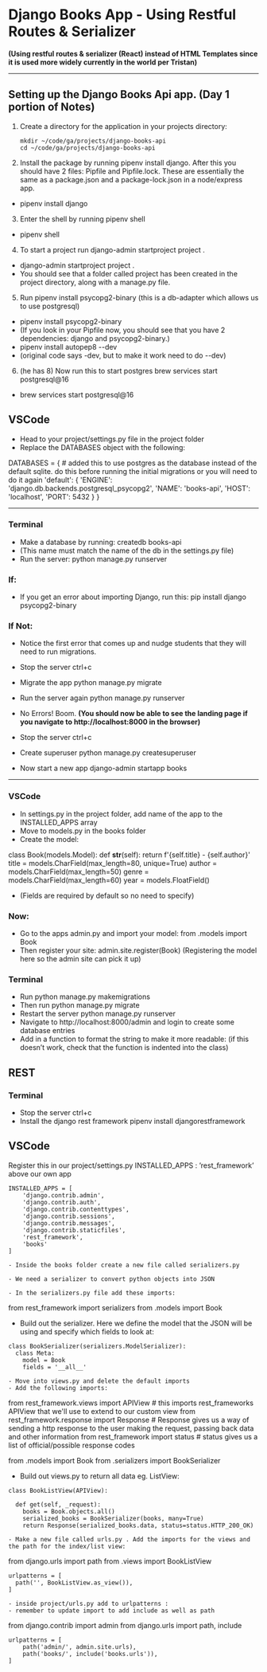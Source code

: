 # Django Books App - Using Restful Routes & Serializer <br>
**(Using restful routes & serializer (React) instead of HTML Templates since it is used more widely currently in the world per Tristan)**

<hr>

## Setting up the Django Books Api app. (Day 1 portion of Notes)

1. Create a directory for the application in your projects directory:
   ```
   mkdir ~/code/ga/projects/django-books-api
   cd ~/code/ga/projects/django-books-api

2. Install the package by running pipenv install django. After this you should have 2 files: Pipfile and Pipfile.lock. These are essentially the same as a package.json and a package-lock.json in a node/express app.
- pipenv install django

3. Enter the shell by running pipenv shell
- pipenv shell

4. To start a project run django-admin startproject project .
- django-admin startproject project .
- You should see that a folder called project has been created in the project directory, along with a manage.py file.

5. Run pipenv install psycopg2-binary (this is a db-adapter which allows us to use postgresql)
- pipenv install psycopg2-binary
- (If you look in your Pipfile now, you should see that you have 2 dependencies: django and psycopg2-binary.)
- pipenv install autopep8 --dev
- (original code says -dev, but to make it work need to do --dev)
  
6. (he has 8) Now run this to start postgres brew services start postgresql@16
- brew services start postgresql@16
  
## VSCode
- Head to your project/settings.py file in the project folder
- Replace the DATABASES object with the following:

DATABASES = { # added this to use postgres as the database instead of the default sqlite. do this before running the initial migrations or you will need to do it again
    'default': {
        'ENGINE': 'django.db.backends.postgresql_psycopg2',
        'NAME': 'books-api',
        'HOST': 'localhost',
        'PORT': 5432
    }
}

<hr>

### Terminal
- Make a database by running: createdb books-api
- (This name must match the name of the db in the settings.py file)
- Run the server: python manage.py runserver

### If:
- If you get an error about importing Django, run this: pip install django psycopg2-binary

### If Not:
- Notice the first error that comes up and nudge students that they will need to run migrations.
- Stop the server ctrl+c
- Migrate the app python manage.py migrate
- Run the server again python manage.py runserver
- No Errors! Boom.
**(You should now be able to see the landing page if you navigate to http://localhost:8000 in the browser)**
  
- Stop the server ctrl+c
- Create superuser python manage.py createsuperuser
- Now start a new app django-admin startapp books

<hr>
  
### VSCode
- In settings.py in the project folder, add name of the app to the INSTALLED_APPS array
- Move to models.py in the books folder
- Create the model:

class Book(models.Model):
  def __str__(self):
    return f'{self.title} - {self.author}'
  title = models.CharField(max_length=80, unique=True)
  author = models.CharField(max_length=50)
  genre = models.CharField(max_length=60)
  year = models.FloatField()

- (Fields are required by default so no need to specify)

### Now:
- Go to the apps admin.py and import your model: from .models import Book
- Then register your site: admin.site.register(Book)
(Registering the model here so the admin site can pick it up)

### Terminal
- Run python manage.py makemigrations
- Then run python manage.py migrate
- Restart the server python manage.py runserver
- Navigate to http://localhost:8000/admin and login to create some database entries
- Add in a function to format the string to make it more readable: (if this doesn’t work, check that the function is indented into the class)
  
## REST

### Terminal
- Stop the server ctrl+c
- Install the django rest framework pipenv install djangorestframework
  
## VSCode
Register this in our project/settings.py INSTALLED_APPS : ’rest_framework’ above our own app
```
INSTALLED_APPS = [
    'django.contrib.admin',
    'django.contrib.auth',
    'django.contrib.contenttypes',
    'django.contrib.sessions',
    'django.contrib.messages',
    'django.contrib.staticfiles',
    'rest_framework',
    'books'
]

- Inside the books folder create a new file called serializers.py

- We need a serializer to convert python objects into JSON

- In the serializers.py file add these imports:

```
from rest_framework import serializers
from .models import Book
- Build out the serializer. Here we define the model that the JSON will be using and specify which fields to look at:

```
class BookSerializer(serializers.ModelSerializer):
  class Meta:
    model = Book
    fields = '__all__'

- Move into views.py and delete the default imports
- Add the following imports:

```
from rest_framework.views import APIView # this imports rest_frameworks APIView that we'll use to extend to our custom view
from rest_framework.response import Response # Response gives us a way of sending a http response to the user making the request, passing back data and other information
from rest_framework import status # status gives us a list of official/possible response codes

from .models import Book
from .serializers import BookSerializer

- Build out views.py to return all data eg. ListView:

```
class BookListView(APIView):

  def get(self, _request):
    books = Book.objects.all()
    serialized_books = BookSerializer(books, many=True)
    return Response(serialized_books.data, status=status.HTTP_200_OK)

- Make a new file called urls.py . Add the imports for the views and the path for the index/list view:

```
from django.urls import path
from .views import BookListView
```
urlpatterns = [
  path('', BookListView.as_view()),
]

- inside project/urls.py add to urlpatterns :
- remember to update import to add include as well as path

```
from django.contrib import admin
from django.urls import path, include

```
urlpatterns = [
    path('admin/', admin.site.urls),
    path('books/', include('books.urls')),
]
